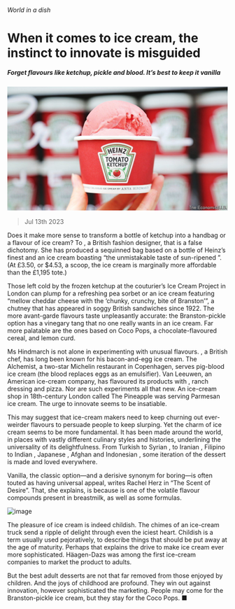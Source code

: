 ###### World in a dish

# When it comes to ice cream, the instinct to innovate is misguided 

##### Forget flavours like ketchup, pickle and blood. It’s best to keep it vanilla 

![image](images/20230715_CUP505.jpg) 

> Jul 13th 2023 

Does it make more sense to transform a bottle of ketchup into a handbag or a flavour of ice cream? To , a British fashion designer, that is a false dichotomy. She has produced a sequinned bag based on a bottle of Heinz’s finest and an ice cream boasting “the unmistakable taste of sun-ripened ”. (At £3.50, or $4.53, a scoop, the ice cream is marginally more affordable than the £1,195 tote.) 

Those left cold by the frozen ketchup at the couturier’s Ice Cream Project in London can plump for a refreshing pea sorbet or an ice cream featuring “mellow cheddar cheese with the ‘chunky, crunchy, bite of Branston’”, a chutney that has appeared in soggy British sandwiches since 1922. The more avant-garde flavours taste unpleasantly accurate: the Branston-pickle option has a vinegary tang that no one really wants in an ice cream. Far more palatable are the ones based on Coco Pops, a chocolate-flavoured cereal, and lemon curd.

Ms Hindmarch is not alone in experimenting with unusual flavours. , a British chef, has long been known for his bacon-and-egg ice cream. The Alchemist, a two-star Michelin restaurant in Copenhagen, serves pig-blood ice cream (the blood replaces eggs as an emulsifier). Van Leeuwen, an American ice-cream company, has flavoured its products with , ranch dressing and pizza. Nor are such experiments all that new. An ice-cream shop in 18th-century London called The Pineapple was serving Parmesan ice cream. The urge to innovate seems to be insatiable.

This may suggest that ice-cream makers need to keep churning out ever-weirder flavours to persuade people to keep slurping. Yet the charm of ice cream seems to be more fundamental. It has been made around the world, in places with vastly different culinary styles and histories, underlining the universality of its delightfulness. From Turkish to Syrian ,  to Iranian , Filipino to Indian , Japanese , Afghan and Indonesian , some iteration of the dessert is made and loved everywhere.

Vanilla, the classic option—and a derisive synonym for boring—is often touted as having universal appeal, writes Rachel Herz in “The Scent of Desire”. That, she explains, is because  is one of the volatile flavour compounds present in breastmilk, as well as some formulas. 

![image](images/20230715_CUP504.jpg) 


The pleasure of ice cream is indeed childish. The chimes of an ice-cream truck send a ripple of delight through even the iciest heart. Childish is a term usually used pejoratively, to describe things that should be put away at the age of maturity. Perhaps that explains the drive to make ice cream ever more sophisticated. Häagen-Dazs was among the first ice-cream companies to market the product to adults. 

But the best adult desserts are not that far removed from those enjoyed by children. And the joys of childhood are profound. They win out against innovation, however sophisticated the marketing. People may come for the Branston-pickle ice cream, but they stay for the Coco Pops. ■






